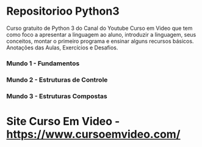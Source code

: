 # Repositorioo Python3
Curso gratuito de Python 3 do Canal do Youtube Curso em Video que tem como foco a apresentar a linguagem ao aluno, introduzir a linguagem, seus conceitos, montar o primeiro programa e ensinar alguns recursos básicos.
Anotações das Aulas, Exercícios e Desafios.

### Mundo 1 - Fundamentos
### Mundo 2 - Estruturas de Controle
### Mundo 3 - Estruturas Compostas

# Site Curso Em Video - https://www.cursoemvideo.com/
